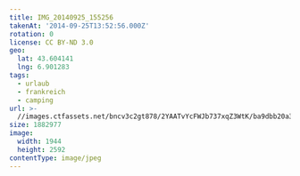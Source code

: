 ```yaml
---
title: IMG_20140925_155256
takenAt: '2014-09-25T13:52:56.000Z'
rotation: 0
license: CC BY-ND 3.0
geo:
  lat: 43.604141
  lng: 6.901283
tags:
  - urlaub
  - frankreich
  - camping
url: >-
  //images.ctfassets.net/bncv3c2gt878/2YAATvYcFWJb737xqZ3WtK/ba9dbb20a363302135dff20e4ddfffc7/img_20140925_155256_28313141005_o
size: 1882977
image:
  width: 1944
  height: 2592
contentType: image/jpeg
---
```


